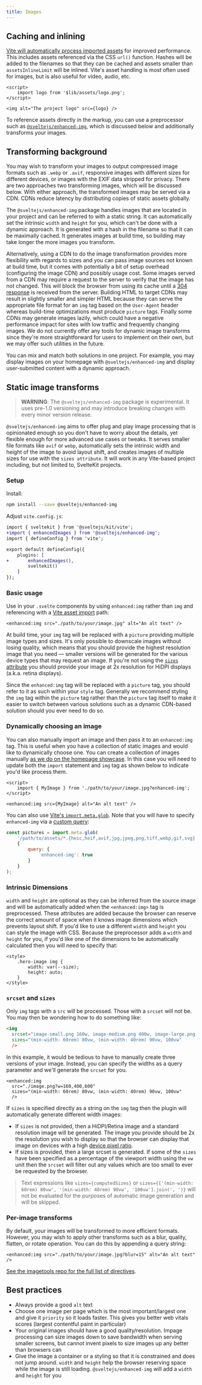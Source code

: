 ```yaml
---
title: Images
---
```


## Caching and inlining

[Vite will automatically process imported assets](https://vitejs.dev/guide/assets.html) for improved performance. This includes assets referenced via the CSS `url()` function. Hashes will be added to the filenames so that they can be cached and assets smaller than `assetsInlineLimit` will be inlined. Vite's asset handling is most often used for images, but is also useful for video, audio, etc.

```svelte
<script>
	import logo from '$lib/assets/logo.png';
</script>

<img alt="The project logo" src={logo} />
```

To reference assets directly in the markup, you can use a preprocessor such as [`@sveltejs/enhanced-img`](#static-image-transforms), which is discussed below and additionally transforms your images.

## Transforming background

You may wish to transform your images to output compressed image formats such as `.webp` or `.avif`, responsive images with different sizes for different devices, or images with the EXIF data stripped for privacy. There are two approaches two transforming images, which will be discussed below. With either approach, the transformed images may be served via a CDN. CDNs reduce latency by distributing copies of static assets globally.

The `@sveltejs/enhanced-img` package handles images that are located in your project and can be referred to with a static string. It can automatically set the intrinsic `width` and `height` for you, which can't be done with a dynamic approach. It is generated with a hash in the filename so that it can be maximally cached. It generates images at build time, so building may take longer the more images you transform.

Alternatively, using a CDN to do the image transformation provides more flexibility with regards to sizes and you can pass image sources not known at build time, but it comes with potentially a bit of setup overhead (configuring the image CDN) and possibly usage cost. Some images served from a CDN may require a request to the server to verify that the image has not changed. This will block the browser from using its cache until a [304 response](https://developer.mozilla.org/en-US/docs/Web/HTTP/Status/304) is received from the server. Building HTML to target CDNs may result in slightly smaller and simpler HTML because they can serve the appropriate file format for an `img` tag based on the `User-Agent` header whereas build-time optimizations must produce `picture` tags. Finally some CDNs may generate images lazily, which could have a negative performance impact for sites with low traffic and frequently changing images. We do not currently offer any tools for dynamic image transforms since they're more straightforward for users to implement on their own, but we may offer such utilities in the future.

You can mix and match both solutions in one project. For example, you may display images on your homepage with `@sveltejs/enhanced-img` and display user-submitted content with a dynamic approach.

## Static image transforms

> **WARNING**: The `@sveltejs/enhanced-img` package is experimental. It uses pre-1.0 versioning and may introduce breaking changes with every minor version release.

`@sveltejs/enhanced-img` aims to offer plug and play image processing that is opinionated enough so you don't have to worry about the details, yet flexible enough for more advanced use cases or tweaks. It serves smaller file formats like `avif` or `webp`, automatically sets the intrinsic width and height of the image to avoid layout shift, and creates images of multiple sizes for use with the `sizes attribute`. It will work in any Vite-based project including, but not limited to, SvelteKit projects.

### Setup

Install:

```bash
npm install --save @sveltejs/enhanced-img
```

Adjust `vite.config.js`:

```diff
import { sveltekit } from '@sveltejs/kit/vite';
+import { enhancedImages } from '@sveltejs/enhanced-img';
import { defineConfig } from 'vite';

export default defineConfig({
	plugins: [
+		enhancedImages(),
		sveltekit()
	]
});
```

### Basic usage

Use in your `.svelte` components by using `enhanced:img` rather than `img` and referencing with a [Vite asset import](https://vitejs.dev/guide/assets.html#static-asset-handling) path:

```svelte
<enhanced:img src="./path/to/your/image.jpg" alt="An alt text" />
```

At build time, your `img` tag will be replaced with a `picture` providing multiple image types and sizes. It's only possible to downscale images without losing quality, which means that you should provide the highest resolution image that you need — smaller versions will be generated for the various device types that may request an image. If you're not using the [`sizes` attribute](#srcset-and-sizes) you should provide your image at 2x resolution for HiDPI displays (a.k.a. retina displays).

Since the `enhanced:img` tag will be replaced with a `picture` tag, you should refer to it as such within your `style` tag. Generally we recommend styling the `img` tag within the `picture` tag rather than the `picture` tag itself to make it easier to switch between various solutions such as a dynamic CDN-based solution should you ever need to do so.

### Dynamically choosing an image

You can also manually import an image and then pass it to an `enhanced:img` tag. This is useful when you have a collection of static images and would like to dynamically choose one. You can create a collection of images manually [as we do on the homepage showcase](https://github.com/sveltejs/kit/blob/master/sites/kit.svelte.dev/src/routes/home/Showcase.svelte). In this case you will need to update both the `import` statement and `img` tag as shown below to indicate you'd like process them.

```svelte
<script>
	import { MyImage } from './path/to/your/image.jpg?enhanced-img';
</script>

<enhanced:img src={MyImage} alt="An alt text" />
```

You can also use [Vite's `import.meta.glob`](https://vitejs.dev/guide/features.html#glob-import). Note that you will have to specify `enhanced-img` via a [custom query](https://vitejs.dev/guide/features.html#custom-queries):

```js
const pictures = import.meta.glob(
	'/path/to/assets/*.{heic,heif,avif,jpg,jpeg,png,tiff,webp,gif,svg}',
	{
		query: {
			'enhanced-img': true
		}
	}
);
```

### Intrinsic Dimensions

`width` and `height` are optional as they can be inferred from the source image and will be automatically added when the `<enhanced:img>` tag is preprocessed. These attributes are added because the browser can reserve the correct amount of space when it knows image dimensions which prevents layout shift. If you'd like to use a different `width` and `height` you can style the image with CSS. Because the preprocessor adds a `width` and `height` for you, if you'd like one of the dimensions to be automatically calculated then you will need to specify that:

```svelte
<style>
	.hero-image img {
		width: var(--size);
		height: auto;
	}
</style>
```

### `srcset` and `sizes`

Only `img` tags with a `src` will be processed. Those with a `srcset` will not be. You may then be wondering how to do something like:

```html
<img
  srcset="image-small.png 160w, image-medium.png 400w, image-large.png 600w"
  sizes="(min-width: 60rem) 80vw, (min-width: 40rem) 90vw, 100vw"
  />
```

In this example, it would be tedious to have to manually create three versions of your image. Instead, you can specify the widths as a query parameter and we'll generate the `srcset` for you.

```svelte
<enhanced:img
  src="./image.png?w=160,400,600"
  sizes="(min-width: 60rem) 80vw, (min-width: 40rem) 90vw, 100vw"
  />
```

If `sizes` is specified directly as a string on the `img` tag then the plugin will automatically generate different width images:
- If `sizes` is not provided, then a HiDPI/Retina image and a standard resolution image will be generated. The image you provide should be 2x the resolution you wish to display so that the browser can display that image on devices with a high [device pixel ratio](https://developer.mozilla.org/en-US/docs/Web/API/Window/devicePixelRatio).
- If sizes is provided, then a large srcset is generated. If some of the `sizes` have been specified as a percentage of the viewport width using the `vw` unit then the `srcset` will filter out any values which are too small to ever be requested by the browser.

> Text expressions like `sizes={computedSizes}` or `sizes={['(min-width: 60rem) 80vw', '(min-width: 40rem) 90vw', '100vw'].join(', ')}` will not be evaluated for the purposes of automatic image generation and will be skipped.

### Per-image transforms

By default, your images will be transformed to more efficient formats. However, you may wish to apply other transforms such as a blur, quality, flatten, or rotate operation. You can do this by appending a query string:

```svelte
<enhanced:img src="./path/to/your/image.jpg?blur=15" alt="An alt text" />
```

[See the imagetools repo for the full list of directives](https://github.com/JonasKruckenberg/imagetools/blob/main/docs/directives.md).

## Best practices

- Always provide a good `alt` text
- Choose one image per page which is the most important/largest one and give it `priority` so it loads faster. This gives you better web vitals scores (largest contentful paint in particular)
- Your original images should have a good quality/resolution. Impage processing can size images down to save bandwidth when serving smaller screens, but cannot invent pixels to size images up any better than browsers can
- Give the image a container or a styling so that it is constrained and does not jump around. `width` and `height` help the browser reserving space while the image is still loading. `@sveltejs/enhanced-img` will add a `width` and `height` for you
